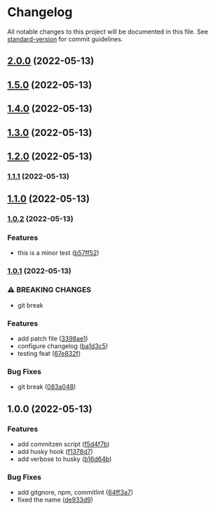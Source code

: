 # Changelog

All notable changes to this project will be documented in this file. See [standard-version](https://github.com/conventional-changelog/standard-version) for commit guidelines.

## [2.0.0](https://github.com/eLucis198/StandardCommitsExample/compare/v1.5.0...v2.0.0) (2022-05-13)

## [1.5.0](https://github.com/eLucis198/StandardCommitsExample/compare/v1.4.0...v1.5.0) (2022-05-13)

## [1.4.0](https://github.com/eLucis198/StandardCommitsExample/compare/v1.3.0...v1.4.0) (2022-05-13)

## [1.3.0](https://github.com/eLucis198/StandardCommitsExample/compare/v1.2.0...v1.3.0) (2022-05-13)

## [1.2.0](https://github.com/eLucis198/StandardCommitsExample/compare/v1.1.1...v1.2.0) (2022-05-13)

### [1.1.1](https://github.com/eLucis198/StandardCommitsExample/compare/v1.1.0...v1.1.1) (2022-05-13)

## [1.1.0](https://github.com/eLucis198/StandardCommitsExample/compare/v1.0.2...v1.1.0) (2022-05-13)

### [1.0.2](https://github.com/eLucis198/StandardCommitsExample/compare/v1.0.1...v1.0.2) (2022-05-13)


### Features

* this is a minor test ([b57ff52](https://github.com/eLucis198/StandardCommitsExample/commit/b57ff5279929c72d44291dd7b46463fe750fc3ef))

### [1.0.1](https://github.com/eLucis198/StandardCommitsExample/compare/v1.0.0...v1.0.1) (2022-05-13)


### ⚠ BREAKING CHANGES

* git break

### Features

* add patch file ([3398ae1](https://github.com/eLucis198/StandardCommitsExample/commit/3398ae1d2a98e4d04fb988f4d73966bea2d5152b))
* configure changelog ([ba1d3c5](https://github.com/eLucis198/StandardCommitsExample/commit/ba1d3c52904c8c9f929e894a632009513622d1a1))
* testing feat ([67e832f](https://github.com/eLucis198/StandardCommitsExample/commit/67e832f7ea4165999247fdb31c22f2501672ecb8))


### Bug Fixes

* git break ([083a048](https://github.com/eLucis198/StandardCommitsExample/commit/083a0488592bc2cba86cf408be86c230a23d7f77))

## 1.0.0 (2022-05-13)


### Features

* add commitzen script ([f5d4f7b](https://github.com/eLucis198/StandardCommitsExample/commit/f5d4f7bef3a127450b5d1d1f7e355ab2bdc88f7d))
* add husky hook ([f1378d7](https://github.com/eLucis198/StandardCommitsExample/commit/f1378d7a982e168fd0006bec68346d8c20159e50))
* add verbose to husky ([b16d64b](https://github.com/eLucis198/StandardCommitsExample/commit/b16d64b2841d61ae65af0e28956e237a6ac4e619))


### Bug Fixes

* add gitgnore, npm, commitlint ([64ff3a7](https://github.com/eLucis198/StandardCommitsExample/commit/64ff3a77c817b13b83cb1944d6500c35b2b0916d))
* fixed the name ([de933d9](https://github.com/eLucis198/StandardCommitsExample/commit/de933d9a0e604df51b9582a58b0355ac229913e5))
